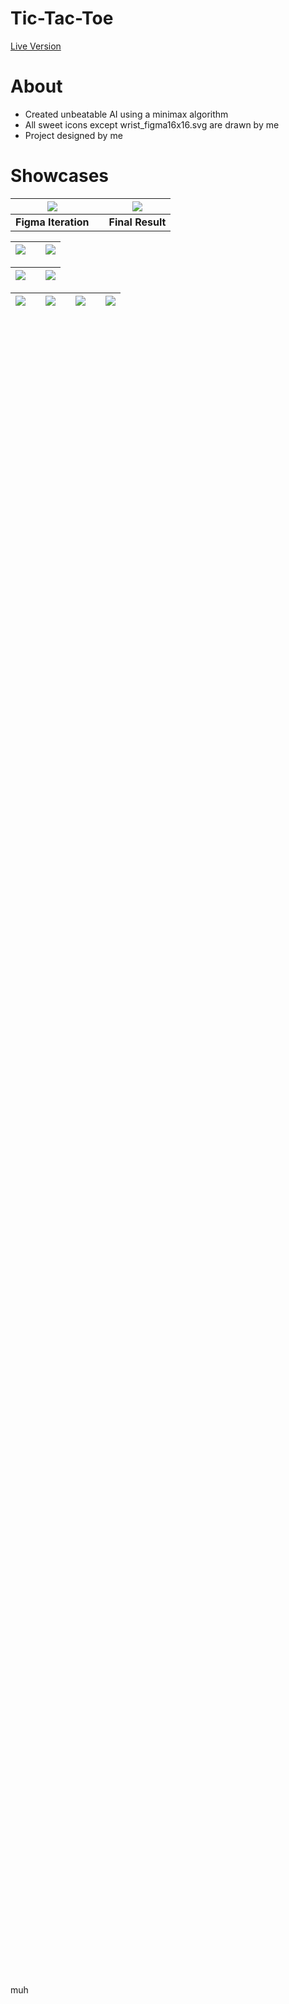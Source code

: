 # Tic-Tac-Toe

[Live Version](https://egrrqq.github.io/tic-tac-toe/)

# About

- Created unbeatable AI using a minimax algorithm
- All sweet icons except wrist_figma16x16.svg are drawn by me
- Project designed by me

# Showcases

| [![](https://i.ibb.co/FbZJxSk/figmaiteration.png)](https://www.figma.com/file/hJdWU9I8FTFfyd0fDmgNs0/gameboy_tct?type=design&node-id=35%3A36380&mode=design&t=qx9HBYvzRwqLcfZX-1) |     | [![](https://i.ibb.co/Wc8BtF8/mysweetconsole.png)](https://egrrqq.github.io/tic-tac-toe/) |      
|----------------------------------------------------------------------------------------------------|-----|----------------------------------------------------------------------------------------------------|      
| **Figma Iteration**                                                             |     | **Final Result**                                                                | 

| [![](https://i.ibb.co/dQ6nRt2/robo-front.png)]() |     | [![](https://i.ibb.co/7CFGnC7/robo.png)]() |      
|----------------------------------------------------------------------------------------------------|-----|----------------------------------------------------------------------------------------------------|   

| [![](https://i.ibb.co/svW4X8c/person-front.png)]() |     | [![](https://i.ibb.co/2vLHhLw/person.png)]() |      
|----------------------------------------------------------------------------------------------------|-----|----------------------------------------------------------------------------------------------------|         

| [![](https://i.ibb.co/Kx8Kfwn/cursor.png)]() |     | [![](https://i.ibb.co/94QNmhW/o-mark.png)]() |      | [![](https://i.ibb.co/54tfKc7/x-mark.png)]() |       | [![](https://i.ibb.co/fpL88bk/return.png)]() |    
|----------------------------------------|-----|----------------------------------------------|--|----------------------------------------------|--|----------------------------------------------|     

<br>
<br>
<br>
<br>
<br>
<br>
<br>
<br>
<br>
<br>
<br>
<br>
<br>
<br>
<br>
<br>
<br>
<br>
<br>
<br>
<br>
<br>
<br>
<br>
<br>
<br>
<br>
<br>
<br>
<br>
<br>
<br>
<br>
<br>
<br>
<br>
<br>
<br>
<br>
<br>
<br>
<br>
<br>
<br>
<br>
<br>
<br>
<br>
<br>
<br>
<br>
<br>
<br>
<br>
<br>
<br>
<br>
<br>
<br>
<br>
<br>
<br>
<br>
<br>
<br>
<br>
<br>
<br>
<br>
<br>
<br>
<br>
<br>
<br>
<br>
<br>
<br>
<br>
<br>
<br>
<br>
<br>
<br>
<br>
<br>
<br>
<br>
<br>
<br>
<br>
<br>
<br>
<br>
<br>
<br>
<br>
<br>
<br>
<br>
<br>
<br>
<br>
<br>
<br>
<br>
<br>
<br>
<br>
<br>
<br>
<br>
<br>
<br>
<br>
<br>
<br>
<br>
<br>
<br>
<br>
<br>
<br>
<br>
<br>
<br>
<br>
<br>
<br>
<br>
<br>
<br>
<br>
<br>
<br>
<br>
<br>
<br>
<br>
<br>
<br>
<br>
<br>
<br>
<br>
<br>
<br>
<br>
<br>
<br>
<br>
<br>
<br>
<br>
<br>
<br>
<br>

muh
